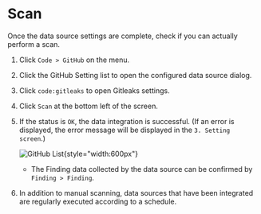 # Scan

Once the data source settings are complete, check if you can actually perform a scan.

1. Click `Code > GitHub` on the menu.
2. Click the GitHub Setting list to open the configured data source dialog.
3. Click `code:gitleaks` to open Gitleaks settings.
4. Click `Scan` at the bottom left of the screen.
5. If the status is `OK`, the data integration is successful. (If an error is displayed, the error message will be displayed in the `3. Setting screen`.)
    
    ![GitHub List](/img/code/github_list.png){style="width:600px"}
    
    - The Finding data collected by the data source can be confirmed by `Finding > Finding`.

6. In addition to manual scanning, data sources that have been integrated are regularly executed according to a schedule.
